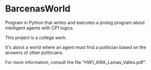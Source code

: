 # BarcenasWorld
Program in Python that writes and executes a prolog program about intelligent agents with CP1 logics.

This project is a college work.

It's about a world where an agent must find a politician based on the answers of other politicians.

For more information, consult the file "HW1_AIRA_Lamas_Valles.pdf".


